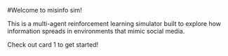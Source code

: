 #Welcome to misinfo sim! 

This is a multi-agent reinforcement learning simulator built to explore how information spreads in environments that mimic social media. 

Check out card 1 to get started!